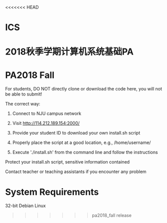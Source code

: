 <<<<<<< HEAD
# ICS
2018秋季学期计算机系统基础PA
=======
# PA2018 Fall

For students, DO NOT directly clone or download the code here, you will not be able to submit!

The correct way:

1. Connect to NJU campus network

2. Visit http://114.212.189.154:2000/

3. Provide your student ID to download your own install.sh script

4. Properly place the script at a good location, e.g., /home/username/

5. Execute './install.sh' from the command line and follow the instructions

Protect your install.sh script, sensitive information contained 

Contact teacher or teaching assistants if you encounter any problem

# System Requirements

32-bit Debian Linux
>>>>>>> pa2018_fall release
